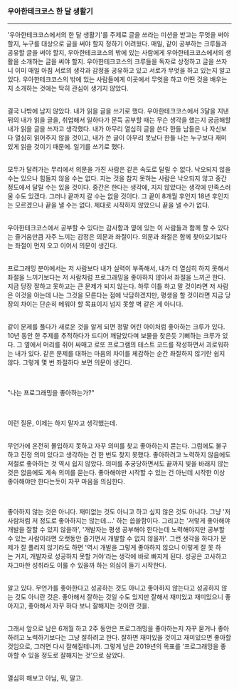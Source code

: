 ### 우아한테크코스 한 달 생활기

---

 '우아한테크코스에서의 한 달 생활기'를 주제로 글을 쓰라는 미션을 받고는 무엇을 써야 할지, 누구를 대상으로 글을 써야 할지 정하기 어려웠다. 매일, 같이 공부하는 크루들과 공유할 글을 써야 할지, 우아한테크코스의 밖에 있는 사람에게 우아한테크코스에서의 생활을 소개하는 글을 써야 할지. 우아한테크코스의 크루들을 독자로 상정하고 글을 쓰자니 이미 매일 아침 서로의 생각과 감정을 공유하고 있고  서로가 무엇을 하고 있는지 알고 있다. 우아한테크코스의 밖에 있는 사람들에게 이곳에서 무엇을 하고 어떤 것을 배우는지 소개하는 것에는 딱히 관심이 생기지 않았다. 
<br><br>

 결국 나밖에 남지 않았다. 내가 읽을 글을 쓰기로 했다. 우아한테크코스에서 3달을 지낸 뒤의 내가 읽을 글을, 취업해서 일하다가 문득 공부할 때는 무슨 생각을 했는지 궁금해할 내가 읽을 글을 쓰자고 생각했다. 내가 아무리 열심히 글을 쓴다 한들 남들은 나 자신보다 열심히 읽어주지 않을 것이고, 내가 쓴 글이 아무리 못났다 한들 나는 누구보다 재미있게 읽을 것이기 때문에. 일기를 쓰기로 했다. 
<br><br>

 모두가 달려가는 무리에서 의문을 가진 사람은 같은 속도로 달릴 수 없다. 낙오되지 않을 수는 있으나 힘들지 않을 수는 없다. 지는 것을 참지 못하는 사람은 낙오되지 않고 중간 정도에서 달릴 수는 있을 것이다. 중간은 한다는 생각에, 지지 않았다는 생각에 만족스러울 수도 있겠다. 그러나 끝까지 갈 수는 없을 것이다. 그 끝이 8개월 후인지 18년 후인지는 모르겠으나 끝을 낼 수는 없다. 제대로 시작하지 않았으니 끝을 낼 수가 없다.
<br><br>


 우아한테크코스에서 공부할 수 있다는 감사함과 옆에 있는 이 사람들과 함께 할 수 있다는 즐거움만큼 자주 느끼는 감정은 의문과 좌절이다. 의문과 좌절은 함께 찾아오기보다는 좌절이 먼저 오고 이어서 의문이 생긴다.
<br><br>


 프로그래밍 분야에서는 저 사람보다 내가 실력이 부족해서, 내가 더 열심히 하지 못해서 좌절을 느끼기보다는 저 사람처럼 프로그래밍을 좋아하지 않아서 좌절을 느끼곤 한다. 지금 당장 잘하고 못하고는 큰 문제가 되지 않는다. 하루 이틀 하고 말 것이라면 저 사람은 이것을 아는데 나는 그것을 모른다는 점에 낙담하겠지만, 평생을 할 것이라면 지금 당장의 차이는 단순히 메워야 할 목표이지 넘지 못할 벽 같은 게 아니다. 
<br><br>

 같이 문제를 풀다가 새로운 것을 알게 되면 정말 어린 아이처럼 좋아하는 크루가 있다. 10년 동안 한 주제를 추적하다가 드디어 깨달았다며 보물을 찾은듯 기뻐하는 크루가 있다. 그 옆에서 머리를 쥐어 싸매고 로또 프로그램의 테스트 코드를 작성하면서 괴로워하는 내가 있다. 같은 문제를 대하는 마음의 차이를 체감하는 순간 좌절하지 않기란 쉽지 않다. 그렇게 몇 번 좌절하다 보면 의문이 생긴다.  
<br><br>


 "나는 프로그래밍을 좋아하는가?"  
<br><br>


 이런 질문, 이제는 하지 말자고 생각했는데. 
<br><br>


 무언가에 온전히 몰입하지 못하고 자꾸 의미를 찾고 좋아하는지 묻는다. 그럼에도 불구하고 진정 의미 있다고 생각하는 건 한 번도 찾지 못했다. 좋아하려고 노력하지 않음에도 저절로 좋아하는 것 역시 쉽지 않았다. 의미를 추궁당하면서도 끝까지 빛을 바래지 않는 것은 없음에도 계속 의미를 묻는다. 좋아해야만 시작할 수 있는 건 아닌데 시작한 이상 좋아해야만 한다는듯이 자꾸 마음을 의심한다.  
<br><br>


 좋아하지 않는 것은 아니다. 재미없는 것도 아니고 하고 싶지 않은 것도 아니다. 그냥 '저 사람처럼 저 정도로 좋아하지는 않는데….' 하는 씁쓸함이다. 그리고는 '저렇게 좋아해야 개발을 잘할 수 있지 않을까', '개발자는 평생 공부해야 한다는데 노력해야지만 공부할 수 있는 사람이라면 오랫동안 즐기면서 개발할 수 없지 않을까'. 그런 생각을 하다가 문제가 잘 풀리지 않기라도 하면 '역시 개발을 그렇게 좋아하지 않으니 이렇게 잘 못 하는 거지, 개발자로 성공하지 못할 거야'라는 생각에 바로 빠지게 된다. 성공은 고사하고 자그마한 성취라도 이룰 수 있을까 하는 의심이 들기 시작한다.
<br><br>


 알고 있다. 무언가를 좋아한다고 성공하는 것도 아니고 좋아하지 않는다고 성공하지 않는 것도 아니란 것은. 좋아해서 잘하는 것일 수도 있지만 잘해서 재미있고 재미있으니 좋아지고, 좋아해서 자꾸 하다 보니 잘해지는 것이란 것을.
<br><br>

 그래서 앞으로 남은 6개월 하고 2주 동안은 프로그래밍을 좋아하는지 자꾸 묻거나 좋아하려고 노력하기보다는 그냥 잘하려고 한다. 잘하면 재미있을 것이고 재미있으면 좋아할 것임으로, 그러면 다시 잘해질테니까. 그렇게 남은 2019년의 목표를 '프로그래밍을 좋아할 수 있을 정도로 잘해지는 것'으로 삼았다. 
<br><br>


 열심히 해보고 아님, 뭐, 말고.  
